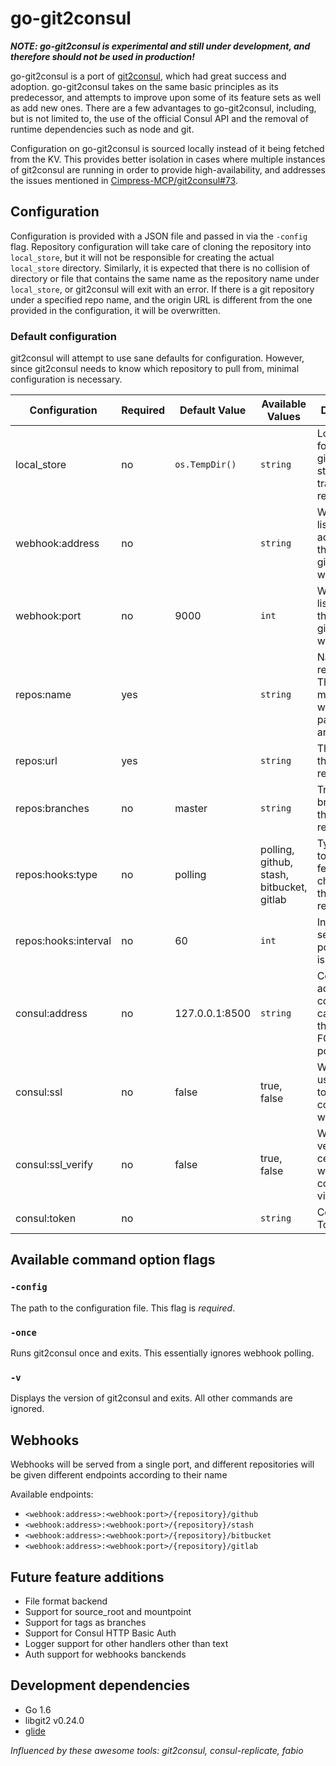 # go-git2consul

***NOTE: go-git2consul is experimental and still under development, and therefore should not be used in production!***

go-git2consul is a port of [git2consul](https://github.com/Cimpress-MCP/git2consul), which had great success and adoption. go-git2consul takes on the same basic principles as its predecessor, and attempts to improve upon some of its feature sets as well as add new ones. There are a few advantages to go-git2consul, including, but is not limited to, the use of the official Consul API and the removal of runtime dependencies such as node and git.

Configuration on go-git2consul is sourced locally instead of it being fetched from the KV. This provides better isolation in cases where multiple instances of git2consul are running in order to provide high-availability, and addresses the issues mentioned in [Cimpress-MCP/git2consul#73](https://github.com/Cimpress-MCP/git2consul/issues/73).

## Configuration

Configuration is provided with a JSON file and passed in via the `-config` flag. Repository configuration will take care of cloning the repository into `local_store`, but it will not be responsible for creating the actual `local_store` directory. Similarly, it is expected that there is no collision of directory or file that contains the same name as the repository name under `local_store`, or git2consul will exit with an error. If there is a git repository under a specified repo name, and the origin URL is different from the one provided in the configuration, it will be overwritten.

### Default configuration

git2consul will attempt to use sane defaults for configuration. However, since git2consul needs to know which repository to pull from, minimal configuration is necessary.

| Configuration        | Required | Default Value  | Available Values                           | Description
|----------------------|----------|----------------|--------------------------------------------| -----------
| local_store          | no       | `os.TempDir()` | `string`                                   | Local cache for git2consul to store its tracked repositories
| webhook:address      | no       |                | `string`                                   | Webhook listener address that that git2consul will be using
| webhook:port         | no       | 9000           | `int`                                      | Webhook listener port that that git2consul will be using
| repos:name           | yes      |                | `string`                                   | Name of the repository. This will match the webhook path, if any are enabled
| repos:url            | yes      |                | `string`                                   | The URL of the repository
| repos:branches       | no       | master         | `string`                                   | Tracking branches of the repository
| repos:hooks:type     | no       | polling        |  polling, github, stash, bitbucket, gitlab | Type of hook to use to fetch changes on the repository
| repos:hooks:interval | no       | 60             | `int`                                      | Interval, in seconds, to poll if polling is enabled
| consul:address       | no       | 127.0.0.1:8500 | `string`                                   | Consul address to connect to. It can be either the IP or FQDN with port included
| consul:ssl           | no       | false          | true, false                                | Whether to use HTTPS to communicate with Consul
| consul:ssl_verify    | no       | false          | true, false                                | Whether to verify certificates when connecting via SSL
| consul:token         | no       |                | `string`                                   | Consul API Token

## Available command option flags

### `-config`
The path to the configuration file. This flag is *required*.

### `-once`
Runs git2consul once and exits. This essentially ignores webhook polling.

### `-v`
Displays the version of git2consul and exits. All other commands are ignored.

## Webhooks

Webhooks will be served from a single port, and different repositories will be given different endpoints according to their name

Available endpoints:

* `<webhook:address>:<webhook:port>/{repository}/github`
* `<webhook:address>:<webhook:port>/{repository}/stash`
* `<webhook:address>:<webhook:port>/{repository}/bitbucket`
* `<webhook:address>:<webhook:port>/{repository}/gitlab`

## Future feature additions
* File format backend
* Support for source_root and mountpoint
* Support for tags as branches
* Support for Consul HTTP Basic Auth
* Logger support for other handlers other than text
* Auth support for webhooks banckends


## Development dependencies
* Go 1.6
* libgit2 v0.24.0
* [glide](https://github.com/Masterminds/glide)


*Influenced by these awesome tools: git2consul, consul-replicate, fabio*
